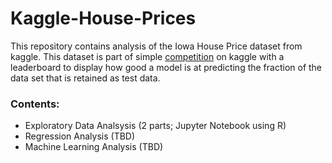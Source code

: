 # Kaggle-House-Prices

This repository contains analysis of the Iowa House Price dataset from kaggle. This dataset is part of simple [competition](https://www.kaggle.com/competitions/house-prices-advanced-regression-techniques) on kaggle with a leaderboard to display how good a model is at predicting the fraction of the data set that is retained as test data.

### Contents:
- Exploratory Data Analsysis (2 parts; Jupyter Notebook using R)
- Regression Analysis (TBD)
- Machine Learning Analysis (TBD)
